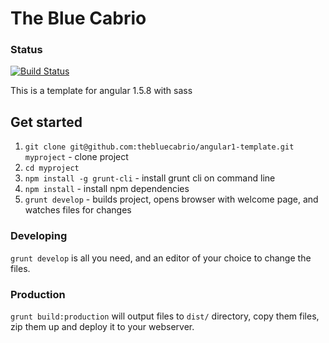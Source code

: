 # The Blue Cabrio

### Status
[![Build Status](https://travis-ci.org/thebluecabrio/angular1-template.png)](https://travis-ci.org/thebluecabrio/angular1-template)

This is a template for angular 1.5.8 with sass

## Get started

1. `git clone git@github.com:thebluecabrio/angular1-template.git myproject` - clone project
2. `cd myproject`
3. `npm install -g grunt-cli` - install grunt cli on command line
4. `npm install` - install npm dependencies
5. `grunt develop` - builds project, opens browser with welcome page, and watches files for changes

### Developing

`grunt develop` is all you need, and an editor of your choice to change the files.

### Production
`grunt build:production` will output files to `dist/` directory, copy them files, zip them up and deploy it to your webserver.
